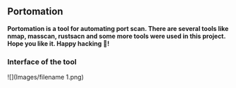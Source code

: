 ## Portomation

**Portomation is a tool for automating port scan. There are several tools like nmap, masscan, 
rustsacn and some more tools were used in this project. Hope you like it. Happy hacking 🙂!**

### Interface of the tool
![](Images/filename 1.png)
